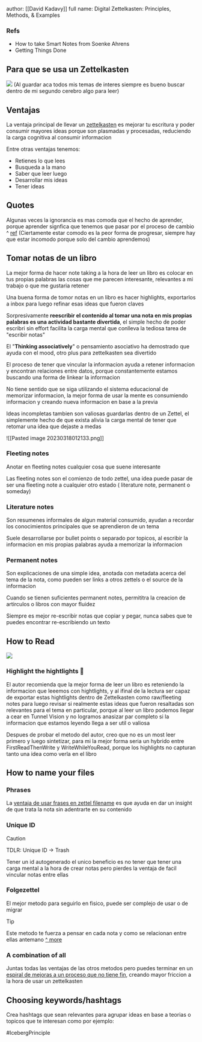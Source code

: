 author: [[David Kadavy]]
full name: Digital Zettelkasten: Principles, Methods, & Examples

### Refs
- How to take Smart Notes from Soenke Ahrens
- Getting Things Done

## Para que se usa un Zettelkasten
![](Digital%20Zettelkasten%20-%20Highlights.md#^6f346f)
(Al guardar aca todos mis temas de interes siempre es bueno buscar dentro de mi segundo cerebro algo para leer)

## Ventajas
La ventaja principal de llevar un [zettelkasten](raw/Zettelkasten.md) es mejorar tu escritura y poder consumir mayores ideas porque son plasmadas y procesadas, reduciendo la carga cognitiva al consumir informacion

Entre otras ventajas tenemos:
- Retienes lo que lees
- Busqueda a la mano
- Saber que leer luego  
- Desarrollar mis ideas
- Tener ideas

## Quotes 

Algunas veces la ignorancia es mas comoda que el hecho de aprender, porque aprender signfica que tenemos que pasar por el proceso de cambio ^ [ref](Digital%20Zettelkasten%20-%20Highlights.md#^94040b)
(Ciertamente estar comodo es la peor forma de progresar, siempre hay que estar incomodo porque solo del cambio aprendemos)

## Tomar notas de un libro
La mejor forma de hacer note taking a la hora de leer un libro es colocar en tus propias palabras las cosas que me parecen interesante, relevantes a mi trabajo o que me gustaria retener

Una buena forma de tomor notas en un libro es hacer highlights, exportarlos a inbox para luego refinar esas ideas que fueron claves

Sorpresivamente **reescribir el contenido al tomar una nota en mis propias palabras es una actividad bastante divertida**, el simple hecho de poder escribri sin effort facilita la carga mental que conlleva la tediosa tarea de "escribir notas"

El "**Thinking associatively**" o pensamiento asociativo ha demostrado que ayuda con el mood, otro plus para zettelkasten sea divertido

El proceso de tener que vincular la informacion ayuda a retener informacion y encontran relaciones entre datos, porque constantemente estamos buscando una forma de linkear la informacion

No tiene sentido que se siga utilizando el sistema educacional de memorizar informacion, la mejor forma de usar la mente es consumiendo informacion y creando nueva informacion en base a la previa

Ideas incompletas tambien son valiosas guardarlas dentro de un Zettel, el simplemente hecho de que exista alivia la carga mental de tener que retomar una idea que dejaste a medas

![[Pasted image 20230318012133.png]]


### Fleeting notes

Anotar en fleeting notes cualquier cosa que suene interesante

Las fleeting notes son el comienzo de todo zettel, una idea puede pasar de ser una fleeting note a cualquier otro estado ( literature note, permanent o someday)

### Literature notes

Son resumenes informales de algun material consumido, ayudan a recordar los conocimientos principales que se aprendieron de un tema

Suele desarrollarse por bullet points o separado por topicos, al escribir la informacion en mis propias palabras ayuda a memorizar la informacion

### Permanent notes

Son explicaciones de una simple idea, anotada con metadata acerca del tema de la nota, como pueden ser links a otros zettels o el source de la informacion

Cuando se tienen suficientes permanent notes, permititra la creacion de artirculos o libros con mayor fluidez

Siempre es mejor re-escribir notas que copiar y pegar, nunca sabes que te puedes encontrar re-escribiendo un texto

## How to Read

![](Digital%20Zettelkasten%20-%20Highlights.md#^50102a)

### Highlight the hightlights 📙

El autor recomienda que la mejor forma de leer un libro es reteniendo la informacion que leeemos con hightlights, y al ifinal de la lectura ser capaz de exportar estas hightlights dentro de Zettelkasten como raw/fleeting notes para luego revisar si realmente estas ideas que fueron resaltadas son relevantes para el tema en particular, porque al leer un libro podemos llegar a cear en Tunnel Vision  y no logramos anasizar par completo si la informacion que estamos leyendo llega a ser util o  valiosa

Despues de probar el metodo del autor, creo que no es un most leer primero y luego sintetizar, para mi la mejor forma seria un hybrido entre FirstReadThenWrite y WriteWhileYouRead, porque los highlights no capturan tanto una idea como verla en el libro

## How to name your files

### Phrases
La [ventaja de usar frases en zettel filename](Digital%20Zettelkasten%20-%20Highlights.md#^ref-24519) es que ayuda en dar un insight de que trata la nota sin adentrarte en su contenido

### Unique ID

> [!caution]
>TDLR: Unique ID -> Trash

Tener un id autogenerado el unico beneficio es no tener que tener una carga mental a la hora de crear notas pero pierdes la ventaja de facil vincular notas entre ellas

### Folgezettel

El mejor metodo para seguirlo en fisico, puede ser complejo de usar o de migrar

> [!tip]
> Este metodo te fuerza a pensar en cada nota y como se relacionan entre ellas antemano 
>  [^ more](Digital%20Zettelkasten%20-%20Highlights.md#^ref-55223)

### A combination of all 

Juntas todas las ventajas de las otros metodos pero puedes terminar en un [espiral de mejoras a un proceso que no tiene fin](Digital%20Zettelkasten%20-%20Highlights.md#^ref-27337), creando mayor friccion a la hora de usar un zettelkasten

## Choosing keywords/hashtags

Crea hashtags que sean relevantes para agrupar ideas en base a teorias o topicos que te interesan
como por ejemplo:

#IcebergPrinciple 

